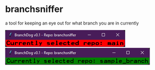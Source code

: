 # branchsniffer

a tool for keeping an eye out for what branch you are in currently

![branchdog_window_image](branchdog.png?raw=true "BranchDog")
![branchdog_window_sample_branch_image](branchdog_sample.png?raw=true "BranchDog Sample Branch")